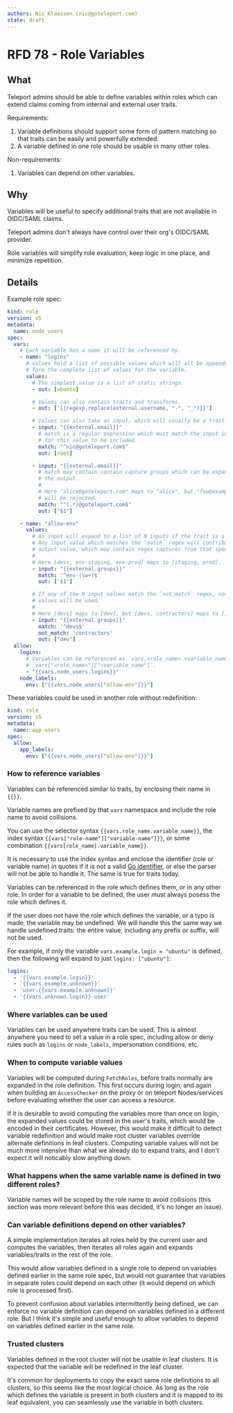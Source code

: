 ```yaml
---
authors: Nic Klaassen (nic@goteleport.com)
state: draft
---
```


# RFD 78 - Role Variables

## What

Teleport admins should be able to define variables within roles which can extend
claims coming from internal and external user traits.

Requirements:

1. Variable definitions should support some form of pattern matching so that
   traits can be easily and powerfully extended.
2. A variable defined in one role should be usable in many other roles.

Non-requirements:

1. Variables can depend on other variables.

## Why

Variables will be useful to specify additional traits that are not available in
OIDC/SAML claims.

Teleport admins don't always have control over their org's OIDC/SAML provider.

Role variables will simplify role evaluation, keep logic in one place, and
minimize repetition.

## Details

Example role spec:

```yaml
kind: role
version: v5
metadata:
  name: node_users
spec:
  vars:
    # Each variable has a name it will be referenced by.
    - name: "logins"
      # values hold a list of possible values which will all be appended to
      # form the complete list of values for the variable.
      values:
        # The simplest value is a list of static strings.
        - out: [ubuntu]

        # Values can also contain traits and transforms.
        - out: ['{{regexp.replace(external.username, "-", "_")}}']

        # Values can also take an input, which will usually be a trait.
        - input: "{{external.email}}"
          # match is a regular expression which must match the input in order
          # for this value to be included.
          match: "^nic@goteleport.com$"
          out: [root]

        - input: "{{external.email}}"
          # match may contain contain capture groups which can be expanded in
          # the output.
          #
          # Here "alice@goteleport.com" maps to "alice", but "foo@example.com"
          # will be rejected.
          match: "^(.*)@goteleport.com$"
          out: ["$1"]

    - name: "allow-env"
      values:
        # An input will expand to a list of N inputs if the trait is a list of size N.
        # Any input value which matches the `match` regex will contribute one
        # output value, which may contain regex captures from that specific input.
        #
        # Here [devs, env-staging, env-prod] maps to [staging, prod].
        - input: "{{external.groups}}"
          match: '^env-(\w+)$'
          out: ['$1']

        # If any of the N input values match the `not_match` regex, none of the
        # values will be used.
        #
        # Here [devs] maps to [dev], but [devs, contractors] maps to []
        - input: "{{external.groups}}"
          match: '^devs$'
          not_match: 'contractors'
          out: ["dev"]
  allow:
    logins:
      # Variables can be referenced as `vars.<role_name>.<variable_name>` or
      # `vars["<role_name>"]["<variable_name"]`.
      - "{{vars.node_users.logins}}"
    node_labels:
      env: ["{{vars.node_users["allow-env"]}}"]
```

These variables could be used in another role without redefinition:

```yaml
kind: role
version: v5
metadata:
  name: app-users
spec:
  allow:
    app_labels:
      env: ["{{vars.node_users["allow-env"]}}"]
```

### How to reference variables

Variables can be referenced similar to traits, by enclosing their name in
`{{}}`.

Variable names are prefixed by that `vars` namespace and include the role name
to avoid collisions.

You can use the selector syntax `{{vars.role_name.variable_name}}`, the index
syntax `{{vars["role-name"]["variable-name"]}}`, or some combination
`{{vars[role_name].variable_name}}`.

It is necessary to use the index syntax and enclose the identifier (role or
variable name) in quotes if it is not a valid
[Go identifier](https://go.dev/ref/spec#Identifiers),
or else the parser will not be able to handle it.
The same is true for traits today.

Variables can be referenced in the role which defines them, or in any other
role.
In order for a variable to be defined, the user must always posess the role
which defines it.

If the user does not have the role which defines the variable, or a typo is made,
the variable may be undefined.
We will handle this the same way we handle undefined traits: the entire value,
including any prefix or suffix, will not be used.

For example, if only the variable `vars.example.login = "ubuntu"` is defined,
then the following will expand to just `logins: ["ubuntu"]`:

```yaml
logins:
  - '{{vars.example.login}}'
  - '{{vars.example.unknown}}'
  - 'user-{{vars.example.unknown}}'
  - '{{vars.unknown.login}}-user'
```

### Where variables can be used

Variables can be used anywhere traits can be used. This is almost anywhere you
need to set a value in a role spec, including allow or deny rules such as
`logins` or `node_labels`, impersonation conditions, etc.

### When to compute variable values

Variables will be computed during `FetchRoles`, before traits normally are
expanded in the role definition.
This first occurs during login, and again when building an `AccessChecker` on
the proxy or on teleport Nodes/services before evaluating whether the user can
access a resource.

If it is desirable to avoid computing the variables more than once on login, the
expanded values could be stored in the user's traits, which would be encoded in
their certificates.
However, this would make it difficult to detect variable redefinition and would
make root cluster variables override alternate definitions in leaf clusters.
Computing variable values will not be much more intensive than what we already
do to expand traits, and I don't expect it will noticably slow anything down.

### What happens when the same variable name is defined in two different roles?

Variable names will be scoped by the role name to avoid collisions (this section
was more relevant before this was decided, it's no longer an issue).

### Can variable definitions depend on other variables?

A simple implementation iterates all roles held by the current user and computes
the variables, then iterates all roles again and expands variables/traits in the
rest of the role.

This would allow variables defined in a single role to depend on variables
defined earlier in the same role spec, but would not guarantee that variables in
separate roles could depend on each other (it would depend on which role is
processed first).

To prevent confusion about variables intermittently being defined, we can
enforce no variable definition can depend on variables defined in a different
role. But I think it's simple and useful enough to allow variables to depend on
variables defined earlier in the same role.

### Trusted clusters

Variables defined in the root cluster will not be usable in leaf clusters.
It is expected that the variable will be redefined in the leaf cluster.

It's common for deployments to copy the exact same role definitions to all
clusters, so this seems like the most logical choice.
As long as the role which defines the variable is present in both clusters and
it is mapped to its leaf equivalent, you can seamlessly use the variable in both
clusters.
